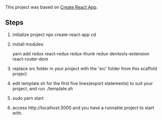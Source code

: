 This project was based on [Create React App](https://github.com/facebook/create-react-app).

## Steps

1. initialize project
    npx create-react-app <project-name>
    cd <project-name>
2. install modules
    
    yarn add redux react-redux redux-thunk redux-devtools-extension react-router-dom
    
3. replace src folder in your project with the 'src' folder from this scaffold project
4. edit template.sh for the first five lines(export statements) to suit your project, and run ./template.sh
5. sudo yarn start
6. access http://localhost:3000 and you have a runnable project to start with.
